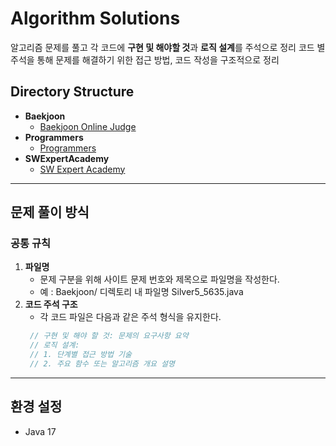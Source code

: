 # Algorithm Solutions

알고리즘 문제를 풀고 각 코드에 **구현 및 해야할 것**과 **로직 설계**를 주석으로 정리
코드 별 주석을 통해 문제를 해결하기 위한 접근 방법, 코드 작성을 구조적으로 정리

## Directory Structure

- **Baekjoon**
  - [Baekjoon Online Judge](https://www.acmicpc.net/)
- **Programmers**
  - [Programmers](https://programmers.co.kr/)
- **SWExpertAcademy**
  - [SW Expert Academy](https://swexpertacademy.com/main/main.do)

---

## 문제 풀이 방식

### 공통 규칙
1. **파일명**
   - 문제 구분을 위해 사이트 문제 번호와 제목으로 파일명을 작성한다.
   - 예 : Baekjoon/ 디렉토리 내 파일명 Silver5_5635.java
2. **코드 주석 구조**
   - 각 코드 파일은 다음과 같은 주석 형식을 유지한다.
    ```java
     // 구현 및 해야 할 것: 문제의 요구사항 요약
     // 로직 설계:
     // 1. 단계별 접근 방법 기술
     // 2. 주요 함수 또는 알고리즘 개요 설명
     ```
---   

## 환경 설정
- Java 17